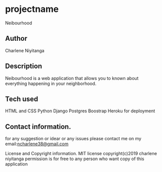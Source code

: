 # projectname
Neibourhood
## Author
Charlene Niyitanga

## Description
Neibourhood  is a web application that allows you to  known about everything happening in your neighborhood.
## Tech used
HTML and CSS
Python
Django
Postgres
Boostrap
Heroku for deployment 
## Contact information.
for any suggestion or idear or any issues please contact me on my email:ncharlene38@gmail.com 

License and Copyright information. MIT license copyright(c)2019 charlene niyitanga permission is for free to any person who want copy of this application